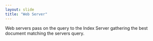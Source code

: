 ```yaml
---
layout: slide
title: "Web Server"
---
```

Web servers pass on the query to the Index Server gathering the best document matching the servers query.

